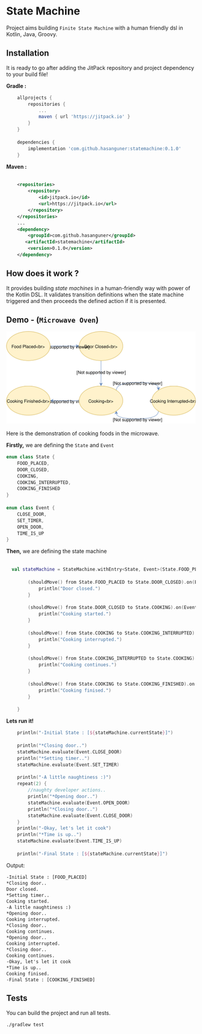 
# State Machine

Project aims building `Finite State Machine` with a human friendly dsl in Kotlin, Java, Groovy.

## Installation

It is ready to go after adding the JitPack repository and project dependency to your build file!


**Gradle :** 

~~~groovy
	allprojects {
		repositories {
			...
			maven { url 'https://jitpack.io' }
		}
	}
	
	dependencies {
    	implementation 'com.github.hasanguner:statemachine:0.1.0'
   	}
~~~

**Maven :** 

~~~xml

    <repositories>
        <repository>
            <id>jitpack.io</id>
            <url>https://jitpack.io</url>
        </repository>
    </repositories>
	...
    <dependency>
        <groupId>com.github.hasanguner</groupId>
       <artifactId>statemachine</artifactId>
   	    <version>0.1.0</version>
   	</dependency>
~~~


## How does it work ?

It provides building _state machines_ in a human-friendly way with power of the Kotlin DSL.
It validates transition definitions when the state machine triggered and then proceeds the defined action if it is presented.

## Demo - (`Microwave Oven`)


![](./state_machine_microwave_demo.svg)

Here is the demonstration of cooking foods in the microwave.

**Firstly,** we are defining the `State` and `Event`

~~~kotlin
enum class State {
    FOOD_PLACED,
    DOOR_CLOSED,
    COOKING,
    COOKING_INTERRUPTED,
    COOKING_FINISHED
}

enum class Event {
    CLOSE_DOOR,
    SET_TIMER,
    OPEN_DOOR,
    TIME_IS_UP
}
~~~

**Then,** we are defining the state machine

~~~kotlin
  
  val stateMachine = StateMachine.withEntry<State, Event>(State.FOOD_PLACED) {

        (shouldMove() from State.FOOD_PLACED to State.DOOR_CLOSED).on(Event.CLOSE_DOOR) {
            println("Door closed.")
        }

        (shouldMove() from State.DOOR_CLOSED to State.COOKING).on(Event.SET_TIMER) {
            println("Cooking started.")
        }

        (shouldMove() from State.COOKING to State.COOKING_INTERRUPTED).on(Event.OPEN_DOOR) {
            println("Cooking interrupted.")
        }

        (shouldMove() from State.COOKING_INTERRUPTED to State.COOKING).on(Event.CLOSE_DOOR) {
            println("Cooking continues.")
        }

        (shouldMove() from State.COOKING to State.COOKING_FINISHED).on(Event.TIME_IS_UP) {
            println("Cooking finised.")
        }

    }
~~~

**Lets run it!**

~~~kotlin
    println("-Initial State : [${stateMachine.currentState}]")

    println("*Closing door..")
    stateMachine.evaluate(Event.CLOSE_DOOR)
    println("*Setting timer..")
    stateMachine.evaluate(Event.SET_TIMER)

    println("-A little naughtiness :)")
    repeat(2) {
        //naughty developer actions..
        println("*Opening door..")
        stateMachine.evaluate(Event.OPEN_DOOR)
        println("*Closing door..")
        stateMachine.evaluate(Event.CLOSE_DOOR)
    }
    println("-Okay, let's let it cook")
    println("*Time is up..")
    stateMachine.evaluate(Event.TIME_IS_UP)

    println("-Final State : [${stateMachine.currentState}]")
~~~

Output:

```
-Initial State : [FOOD_PLACED]
*Closing door..
Door closed.
*Setting timer..
Cooking started.
-A little naughtiness :)
*Opening door..
Cooking interrupted.
*Closing door..
Cooking continues.
*Opening door..
Cooking interrupted.
*Closing door..
Cooking continues.
-Okay, let's let it cook
*Time is up..
Cooking finised.
-Final State : [COOKING_FINISHED]
```
 
## Tests

You can build the project and run all tests.

```
./gradlew test

```